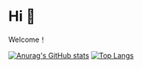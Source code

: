 # Hi 👋
Welcome！

[![Anurag's GitHub stats](https://github-readme-stats.vercel.app/api?username=cfn0324)](https://github.com/anuraghazra/github-readme-stats)
[![Top Langs](https://github-readme-stats.vercel.app/api/top-langs/?username=cfn0324)](https://github.com/anuraghazra/github-readme-stats)
<!--
**cfn0324/cfn0324** is a ✨ _special_ ✨ repository because its `README.md` (this file) appears on your GitHub profile.

Here are some ideas to get you started:

- 🔭 I’m currently working on ...
- 🌱 I’m currently learning ...
- 👯 I’m looking to collaborate on ...
- 🤔 I’m looking for help with ...
- 💬 Ask me about ...
- 📫 How to reach me: ...
- 😄 Pronouns: ...
- ⚡ Fun fact: ...
-->
